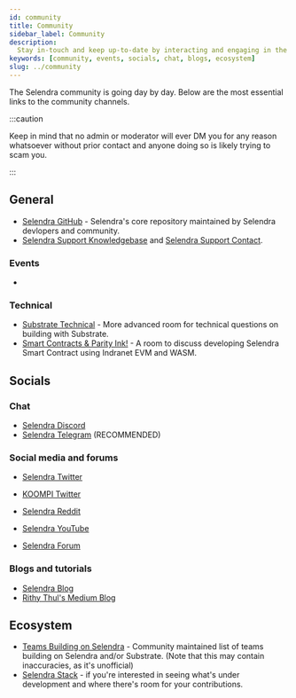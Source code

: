 ```yaml
---
id: community
title: Community
sidebar_label: Community
description:
  Stay in-touch and keep up-to-date by interacting and engaging in the Selendra community.
keywords: [community, events, socials, chat, blogs, ecosystem]
slug: ../community
---
```


The Selendra community is going day by day. Below are the most essential links to the community
channels.

:::caution

Keep in mind that no admin or moderator will ever DM you for any reason whatsoever without prior
contact and anyone doing so is likely trying to scam you.

:::

## General

- [Selendra GitHub](https://github.com/selendra/selendra) - Selendra's core repository maintained by Selendra devlopers and community.
- [Selendra Support Knowledgebase](https://support.selendra.org/support/home) and
  [Selendra Support Contact](https://support.selendra.org).

### Events

-

### Technical

- [Substrate Technical](https://area51.stackexchange.com/proposals/126136/substrate) - More advanced
  room for technical questions on building with Substrate.
- [Smart Contracts & Parity Ink!](https://t.me/selendrachain/) - A room to discuss
  developing Selendra Smart Contract using Indranet EVM and WASM.

## Socials

### Chat

- [Selendra Discord](https://selendra.li/discord) 
- [Selendra Telegram](https://t.me/selendrachain) (RECOMMENDED)

### Social media and forums

- [Selendra Twitter](https://twitter.com/Selendra)
- [KOOMPI Twitter](https://twitter.com/koompi)

- [Selendra Reddit](https://www.reddit.com/r/selendra)

- [Selendra YouTube](https://www.youtube.com/channel/UCWO6SVOPiR6CFBrHRLD2DDA)

- [Selendra Forum](https://forum.selendra.org)

### Blogs and tutorials

- [Selendra Blog](https://selendra.com/blog/)
- [Rithy Thul's Medium Blog](https://rithythul.medium.com/)

## Ecosystem

- [Teams Building on Selendra](https://selendra.com/teams) - Community maintained list of teams
  building on Selendra and/or Substrate. (Note that this may contain inaccuracies, as it's
  unofficial)
- [Selendra Stack](../build/build-open-source.md) - if you're interested in seeing what's under
  development and where there's room for your contributions.

